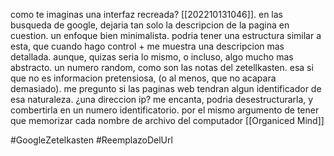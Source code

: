 como te imaginas una interfaz recreada? [[202210131046]].  en las busqueda de google, dejaria tan solo la descripcion de la pagina en cuestion. un enfoque bien minimalista. podria tener una estructura similar a esta, que cuando hago control + me muestra una descripcion mas detallada. aunque, quizas seria lo mismo, o incluso, algo mucho mas abstracto. un numero random, como son las notas del zetellkasten. esa si que no es informacion pretensiosa, (o al menos, que no acapara demasiado). me pregunto si las paginas web tendran algun identificador de esa naturaleza. ¿una direccion ip? me encanta, podria desestructurarla, y combertirla en un numero identificatorio. por el mismo argumento de tener que memorizar cada nombre de archivo del computador [[Organiced Mind]]

#GoogleZetelkasten 
#ReemplazoDelUrl
